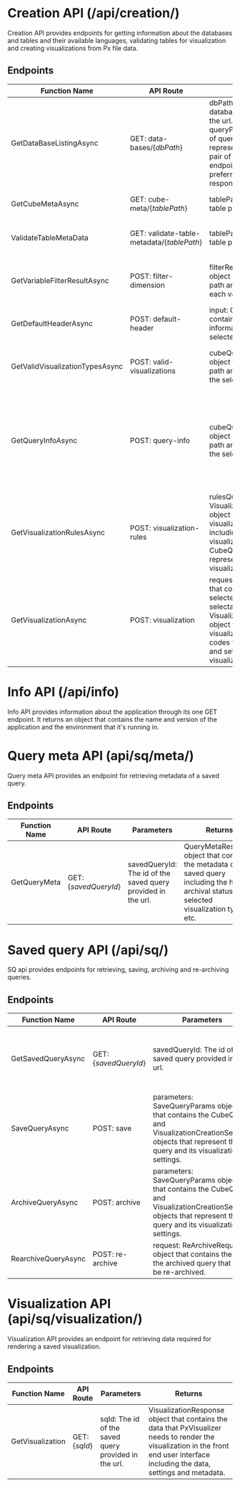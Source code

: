 # Creation API (/api/creation/)
Creation API provides endpoints for getting information about the databases and tables and their available languages, validating tables for visualization and creating visualizations from Px file data.

## Endpoints

| Function Name | API Route | Parameters | Returns |
|---------------|-----------|------------|---------|
| GetDataBaseListingAsync | GET: data-bases/{*dbPath*} | dbPath: The path to the database level provided in the url.<br>queryParameters: Dictionary of query parameters represented by key-value pair of strings. Used by this endpoint to determined the preferred language of the response item. | List of DataBaseListingItem objects that can represent either a database, subfolder or a Px table. |
| GetCubeMetaAsync | GET: cube-meta/{*tablePath*} | tablePath: The path to the table provided in the url. | MatrixMetadata object that contains the metadata of the table. |
| ValidateTableMetaData | GET: validate-table-metadata/{*tablePath*} | tablePath: The path to the table provided in the url. | TableMetaValidationResult object that contains the validation result of the table metadata. |
| GetVariableFilterResultAsync | POST: filter-dimension | filterRequest: FilterRequest object that contains the table path and selected filters for each variable. | A dictionary of variable codes and their value codes that are available based on the filter request. |
| GetDefaultHeaderAsync | POST: default-header | input: CubeQuery object that contains the table path and information about the selected variables. | A multi language string object that contains the default header for each available language. |
| GetValidVisualizationTypesAsync | POST: valid-visualizations | cubeQuery: CubeQuery object that contains the table path and information about the selected variables. | List of strings that represent the valid visualization types for the table given the query request. |
| GetQueryInfoAsync | POST: query-info | cubeQuery: CubeQuery object that contains the table path and information about the selected variables. | QueryInfoResponse object that contains the current size of the query, limits for maximum supported query size and its warning threshold, maximum header length, valid visualization types and lists of rules for why rejected visualization types were rejected. |
| GetVisualizationRulesAsync | POST: visualization-rules | rulesQuery: VisualizationSettingsRequest object that contains visualization settings including the selected visualization type and the CubeQuery object representing the data for the visualization. | VisualizationRules object that defines which settings are available for tweaking the visualization in the front end user interface such as sorting options, pivoting options, displaying data labels etc. |
| GetVisualizationAsync | POST: visualization | request: ChartRequest object that contains the CubeQuery, selected language, active selectable variables and VisualizationCreationSettings object that contains the visualization type, variable codes for rows and columns, and settings for the given visualization type. | VisualizationResponse object that contains the data that PxVisualizer needs to render the visualization in the front end user interface including the data, settings and metadata. |

# Info API (/api/info)
Info API provides information about the application through its one GET endpoint. It returns an object that contains the name and version of the application and the environment that it's running in.

# Query meta API (api/sq/meta/)
Query meta API provides an endpoint for retrieving metadata of a saved query.

## Endpoints

| Function Name | API Route | Parameters | Returns |
|---------------|-----------|------------|---------|
| GetQueryMeta | GET: {*savedQueryId*} | savedQueryId: The id of the saved query provided in the url. | QueryMetaResponse object that contains the metadata of the saved query including the header, archival status, selected visualization type, etc. |

# Saved query API (/api/sq/)
SQ api provides endpoints for retrieving, saving, archiving and re-archiving queries.

## Endpoints

| Function Name | API Route | Parameters | Returns |
|---------------|-----------|------------|---------|
| GetSavedQueryAsync | GET: {*savedQueryId*} | savedQueryId: The id of the saved query provided in the url. | SaveQueryParams object that contains the CubeQuery and VisualizationCreationSettings objects that represent the saved query and its visualization settings. |
| SaveQueryAsync | POST: save | parameters: SaveQueryParams object that contains the CubeQuery and VisualizationCreationSettings objects that represent the query and its visualization settings. | SaveQueryResponse object that contains the id of the saved query. |
| ArchiveQueryAsync | POST: archive | parameters: SaveQueryParams object that contains the CubeQuery and VisualizationCreationSettings objects that represent the query and its visualization settings. | SaveQueryResponse object that contains the id of the archived query. |
| RearchiveQueryAsync | POST: re-archive | request: ReArchiveRequest object that contains the id of the archived query that is to be re-archived. | ReArchiveResponse object that contains the id of the new archived query. |


# Visualization API (api/sq/visualization/)
Visualization API provides an endpoint for retrieving data required for rendering a saved visualization.

## Endpoints

| Function Name | API Route | Parameters | Returns |
|---------------|-----------|------------|---------|
| GetVisualization | GET: {*sqId*} | sqId: The id of the saved query provided in the url. | VisualizationResponse object that contains the data that PxVisualizer needs to render the visualization in the front end user interface including the data, settings and metadata. |